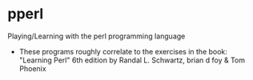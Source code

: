 pperl
======

Playing/Learning with the perl programming language

- These programs roughly correlate to the exercises in the book:
	"Learning Perl" 6th edition
	by Randal L. Schwartz, brian d foy & Tom Phoenix

